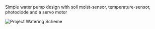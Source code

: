 Simple water pump design with soil moist-sensor, temperature-sensor, photodiode and a servo motor

![Project Watering Scheme](https://github.com/nikolaf91/tinkercard-circuits/tree/main/docs/assets/project_watering.PNG "Project Watering Scheme")
